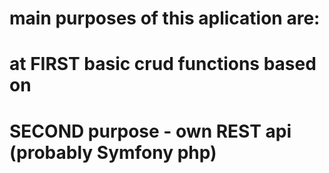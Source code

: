 # main purposes of this aplication are:
# at FIRST basic crud functions based on
# SECOND purpose - own REST api (probably Symfony php)
